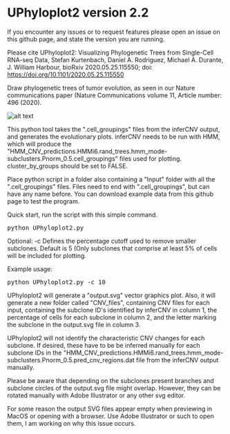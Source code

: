 # UPhyloplot2 version 2.2
If you encounter any issues or to request features please open an issue on this github page, and state the version you are running.

Please cite  UPhyloplot2: Visualizing Phylogenetic Trees from Single-Cell RNA-seq Data, Stefan Kurtenbach, Daniel A. Rodriguez, Michael A. Durante, J. William Harbour, bioRxiv 2020.05.25.115550; doi: https://doi.org/10.1101/2020.05.25.115550 

Draw phylogenetic trees of tumor evolution, as seen in our Nature communications paper (Nature Communications volume 11, Article number: 496 (2020). 

![alt text](https://raw.githubusercontent.com/StefanKurtenbach/UPhyloplot2/master/Screen%20Shot%202019-06-26%20at%2010.43.48%20AM.png)

This python tool takes the ".cell_groupings" files from the inferCNV output, and generates the evolutionary plots. inferCNV needs to be run with HMM, which will produce the "HMM_CNV_predictions.HMMi6.rand_trees.hmm_mode-subclusters.Pnorm_0.5.cell_groupings” files used for plotting. cluster_by_groups should be set to FALSE.

Place python script in a folder also containing a "Input" folder with all the ".cell_groupings" files. Files need to end with ".cell_groupings", but can have any name before. You can download example data from this github page to test the program. 

Quick start, run the script with this simple command. 
<pre>
python UPhyloplot2.py
</pre>
Optional:
-c Defines the percentage cutoff used to remove smaller subclones. Default is 5 (Only subclones that comprise at least 5% of cells will be included for plotting.

Example usage:
<pre>
python UPhyloplot2.py -c 10
</pre>


UPhyloplot2 will generate a "output.svg" vector graphics plot. Also, it will generate a new folder called "CNV_files", containing CNV files for each input, containing the subclone ID's identified by inferCNV in column 1, the percentage of cells for each subclone in column 2, and the letter marking the subclone in the output.svg file in column 3. 

UPhyloplot2 will not identify the characteristic CNV changes for each subclone. If desired, these have to be be inferred manually for each subclone IDs in the "HMM_CNV_predictions.HMMi6.rand_trees.hmm_mode-subclusters.Pnorm_0.5.pred_cnv_regions.dat file from the inferCNV output manually.

Please be aware that depending on the subclones present branches and subclone circles of the output.svg file might overlap. However, they can be rotated manually with Adobe Illustrator or any other svg editor. 

For some reason the output SVG files appear empty when previewing in MacOS or opening with a browser. Use Adobe Illustrator or such to open them, I am working on why this issue occurs.
